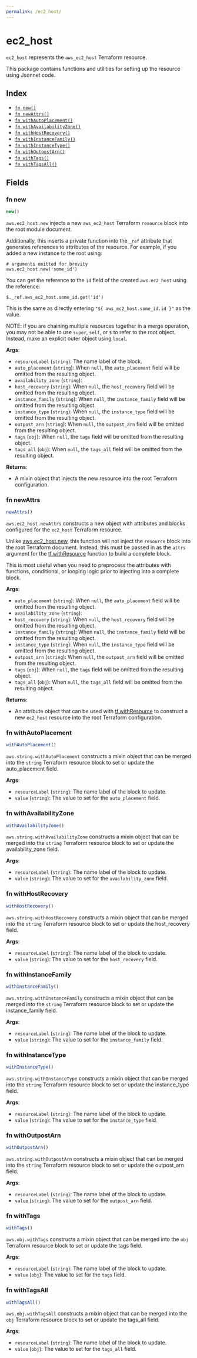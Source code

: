 ```yaml
---
permalink: /ec2_host/
---
```


# ec2_host

`ec2_host` represents the `aws_ec2_host` Terraform resource.



This package contains functions and utilities for setting up the resource using Jsonnet code.


## Index

* [`fn new()`](#fn-new)
* [`fn newAttrs()`](#fn-newattrs)
* [`fn withAutoPlacement()`](#fn-withautoplacement)
* [`fn withAvailabilityZone()`](#fn-withavailabilityzone)
* [`fn withHostRecovery()`](#fn-withhostrecovery)
* [`fn withInstanceFamily()`](#fn-withinstancefamily)
* [`fn withInstanceType()`](#fn-withinstancetype)
* [`fn withOutpostArn()`](#fn-withoutpostarn)
* [`fn withTags()`](#fn-withtags)
* [`fn withTagsAll()`](#fn-withtagsall)

## Fields

### fn new

```ts
new()
```


`aws.ec2_host.new` injects a new `aws_ec2_host` Terraform `resource`
block into the root module document.

Additionally, this inserts a private function into the `_ref` attribute that generates references to attributes of the
resource. For example, if you added a new instance to the root using:

    # arguments omitted for brevity
    aws.ec2_host.new('some_id')

You can get the reference to the `id` field of the created `aws.ec2_host` using the reference:

    $._ref.aws_ec2_host.some_id.get('id')

This is the same as directly entering `"${ aws_ec2_host.some_id.id }"` as the value.

NOTE: if you are chaining multiple resources together in a merge operation, you may not be able to use `super`, `self`,
or `$` to refer to the root object. Instead, make an explicit outer object using `local`.

**Args**:
  - `resourceLabel` (`string`): The name label of the block.
  - `auto_placement` (`string`):  When `null`, the `auto_placement` field will be omitted from the resulting object.
  - `availability_zone` (`string`): 
  - `host_recovery` (`string`):  When `null`, the `host_recovery` field will be omitted from the resulting object.
  - `instance_family` (`string`):  When `null`, the `instance_family` field will be omitted from the resulting object.
  - `instance_type` (`string`):  When `null`, the `instance_type` field will be omitted from the resulting object.
  - `outpost_arn` (`string`):  When `null`, the `outpost_arn` field will be omitted from the resulting object.
  - `tags` (`obj`):  When `null`, the `tags` field will be omitted from the resulting object.
  - `tags_all` (`obj`):  When `null`, the `tags_all` field will be omitted from the resulting object.

**Returns**:
- A mixin object that injects the new resource into the root Terraform configuration.


### fn newAttrs

```ts
newAttrs()
```


`aws.ec2_host.newAttrs` constructs a new object with attributes and blocks configured for the `ec2_host`
Terraform resource.

Unlike [aws.ec2_host.new](#fn-ec2hostnew), this function will not inject the `resource`
block into the root Terraform document. Instead, this must be passed in as the `attrs` argument for the
[tf.withResource](https://github.com/tf-libsonnet/core/tree/main/docs#fn-withresource) function to build a complete block.

This is most useful when you need to preprocess the attributes with functions, conditional, or looping logic prior to
injecting into a complete block.

**Args**:
  - `auto_placement` (`string`):  When `null`, the `auto_placement` field will be omitted from the resulting object.
  - `availability_zone` (`string`): 
  - `host_recovery` (`string`):  When `null`, the `host_recovery` field will be omitted from the resulting object.
  - `instance_family` (`string`):  When `null`, the `instance_family` field will be omitted from the resulting object.
  - `instance_type` (`string`):  When `null`, the `instance_type` field will be omitted from the resulting object.
  - `outpost_arn` (`string`):  When `null`, the `outpost_arn` field will be omitted from the resulting object.
  - `tags` (`obj`):  When `null`, the `tags` field will be omitted from the resulting object.
  - `tags_all` (`obj`):  When `null`, the `tags_all` field will be omitted from the resulting object.

**Returns**:
  - An attribute object that can be used with [tf.withResource](https://github.com/tf-libsonnet/core/tree/main/docs#fn-withresource) to construct a new `ec2_host` resource into the root Terraform configuration.


### fn withAutoPlacement

```ts
withAutoPlacement()
```

`aws.string.withAutoPlacement` constructs a mixin object that can be merged into the `string`
Terraform resource block to set or update the auto_placement field.



**Args**:
  - `resourceLabel` (`string`): The name label of the block to update.
  - `value` (`string`): The value to set for the `auto_placement` field.


### fn withAvailabilityZone

```ts
withAvailabilityZone()
```

`aws.string.withAvailabilityZone` constructs a mixin object that can be merged into the `string`
Terraform resource block to set or update the availability_zone field.



**Args**:
  - `resourceLabel` (`string`): The name label of the block to update.
  - `value` (`string`): The value to set for the `availability_zone` field.


### fn withHostRecovery

```ts
withHostRecovery()
```

`aws.string.withHostRecovery` constructs a mixin object that can be merged into the `string`
Terraform resource block to set or update the host_recovery field.



**Args**:
  - `resourceLabel` (`string`): The name label of the block to update.
  - `value` (`string`): The value to set for the `host_recovery` field.


### fn withInstanceFamily

```ts
withInstanceFamily()
```

`aws.string.withInstanceFamily` constructs a mixin object that can be merged into the `string`
Terraform resource block to set or update the instance_family field.



**Args**:
  - `resourceLabel` (`string`): The name label of the block to update.
  - `value` (`string`): The value to set for the `instance_family` field.


### fn withInstanceType

```ts
withInstanceType()
```

`aws.string.withInstanceType` constructs a mixin object that can be merged into the `string`
Terraform resource block to set or update the instance_type field.



**Args**:
  - `resourceLabel` (`string`): The name label of the block to update.
  - `value` (`string`): The value to set for the `instance_type` field.


### fn withOutpostArn

```ts
withOutpostArn()
```

`aws.string.withOutpostArn` constructs a mixin object that can be merged into the `string`
Terraform resource block to set or update the outpost_arn field.



**Args**:
  - `resourceLabel` (`string`): The name label of the block to update.
  - `value` (`string`): The value to set for the `outpost_arn` field.


### fn withTags

```ts
withTags()
```

`aws.obj.withTags` constructs a mixin object that can be merged into the `obj`
Terraform resource block to set or update the tags field.



**Args**:
  - `resourceLabel` (`string`): The name label of the block to update.
  - `value` (`obj`): The value to set for the `tags` field.


### fn withTagsAll

```ts
withTagsAll()
```

`aws.obj.withTagsAll` constructs a mixin object that can be merged into the `obj`
Terraform resource block to set or update the tags_all field.



**Args**:
  - `resourceLabel` (`string`): The name label of the block to update.
  - `value` (`obj`): The value to set for the `tags_all` field.

